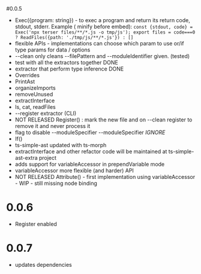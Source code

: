 
#0.0.5

 * Exec({program: string}) - to exec a program and return its return code, stdout, stderr. Example ( minify before embed): `const {stdout, code} = Exec('npx terser files/**/*.js -o tmp/js'); export files = code===0 ? ReadFiles({path: './tmp/js/**/*.js'}) : []`
 * flexible APIs - implementations can choose which param to use or/if type params for data / options
 * --clean only cleans --filePattern and --moduleIdentifier given. (tested)
 * test with all the extractors together DONE
 * extractor that perform type inference DONE
 * Overrides
 * PrintAst
 * organizeImports
 * removeUnused
 * extractInterface
 * ls, cat, readFiles 
 * --register extractor (CLI)
 * NOT RELEASED Register() : mark the new file and on --clean register to remove it and never process it
 * flag to disable --moduleSpecifier  --moduleSpecifier _IGNORE_
 * If()
 * ts-simple-ast updated with ts-morph
 * extractInterface and other refactor code will be maintained at ts-simple-ast-extra project
 * adds support for variableAccessor in prependVariable mode
 * variableAccessor more flexible (and harder) API
 * NOT RELEASED Attribute() - first implementation using variableAccessor - WIP - still missing node binding

# 0.0.6

 * Register enabled

# 0.0.7

 * updates dependencies

